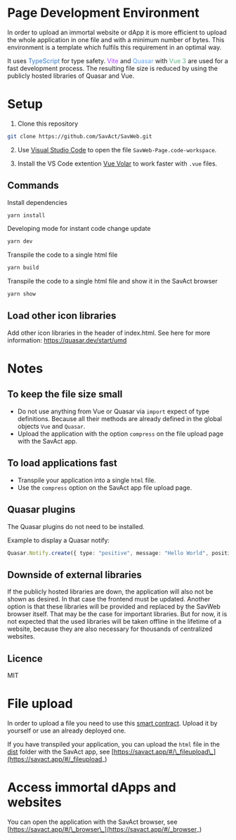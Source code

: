 # Page Development Environment

In order to upload an immortal website or dApp it is more efficient to upload the whole application in one file and with a minimum number of bytes. This environment is a template which fulfils this requirement in an optimal way.

It uses <span style="color: #3478c6;">TypeScript</span> for type safety. <span style="color: #ab40f6;">Vite</span> and <span style="color: #5ea3ef;">Quasar</span> with <span style="color: #64b586;">Vue 3</span> are used for a fast development process.
The resulting file size is reduced by using the publicly hosted libraries of Quasar and Vue.

# Setup

1. Clone this repository

```bash
git clone https://github.com/SavAct/SavWeb.git
```

2. Use [Visual Studio Code](https://code.visualstudio.com/download) to open the file `SavWeb-Page.code-workspace`.

3. Install the VS Code extention [Vue Volar](https://marketplace.visualstudio.com/items?itemName=Vue.volar) to work faster with `.vue` files.

## Commands

Install dependencies

```bash
yarn install
```

Developing mode for instant code change update

```bash
yarn dev
```

Transpile the code to a single html file

```bash
yarn build
```

Transpile the code to a single html file and show it in the SavAct browser

```bash
yarn show
```

## Load other icon libraries

Add other icon libraries in the header of index.html.
See here for more information: https://quasar.dev/start/umd

# Notes

## To keep the file size small

- Do not use anything from Vue or Quasar via `import` expect of type definitions. Because all their methods are already defined in the global objects `Vue` and `Quasar`.
- Upload the application with the option `compress` on the file upload page with the SavAct app.

## To load applications fast

- Transpile your application into a single `html` file.
- Use the `compress` option on the SavAct app file upload page.

## Quasar plugins

The Quasar plugins do not need to be installed.

Example to display a Quasar notify:

```Typescript
Quasar.Notify.create({ type: "positive", message: "Hello World", position: "top"});
```

## Downside of external libraries

If the publicly hosted libraries are down, the application will also not be shown as desired.
In that case the frontend must be updated. Another option is that these libraries will be provided and replaced by the SavWeb browser itself. That may be the case for important libraries. But for now, it is not expected that the used libraries will be taken offline in the lifetime of a website, because they are also necessary for thousands of centralized websites.

## Licence

MIT

# File upload

In order to upload a file you need to use this [smart contract](../Smart%20Contract\site). Upload it by yourself or use an already deployed one.

If you have transpiled your application, you can upload the `html` file in the [dist](./dist) folder with the SavAct app, see [https://savact.app/#/\_fileupload\_](https://savact.app/#/_fileupload_)

# Access immortal dApps and websites

You can open the application with the SavAct browser, see [https://savact.app/#/\_browser\_](https://savact.app/#/_browser_)
